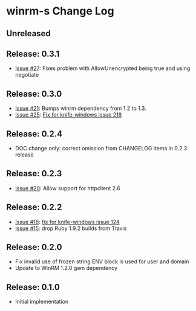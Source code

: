 # winrm-s  Change Log
Unreleased
--------------

Release: 0.3.1
--------------
* [Issue #27](https://github.com/chef/winrm-s/pull/27): Fixes problem with AllowUnencrypted being true and using negotiate

Release: 0.3.0
--------------
* [Issue #21](https://github.com/chef/winrm-s/issues/21): Bumps winrm dependency from 1.2 to 1.3.
* [Issue #25](https://github.com/opscode/winrm-s/pull/25): [Fix for knife-windows issue 218](https://github.com/opscode/knife-windows/issues/218)

Release: 0.2.4
--------------
* DOC change only: correct omission from CHANGELOG items in 0.2.3 release

Release: 0.2.3
--------------
* [Issue #20](https://github.com/chef/winrm-s/pull/20): Allow support for httpclient 2.6

Release: 0.2.2
--------------
* [Issue #16](https://github.com/opscode/winrm-s/pull/16): [fix for knife-windows issue 124](https://github.com/opscode/knife-windows/issues/124)
* [Issue #15](https://github.com/opscode/winrm-s/pull/15): drop Ruby 1.9.2 builds from Travis

Release: 0.2.0
--------------
* Fix invalid use of frozen string ENV block is used for user and domain
* Update to WinRM 1.2.0 gem dependency

Release: 0.1.0
--------------
* Initial implementation
